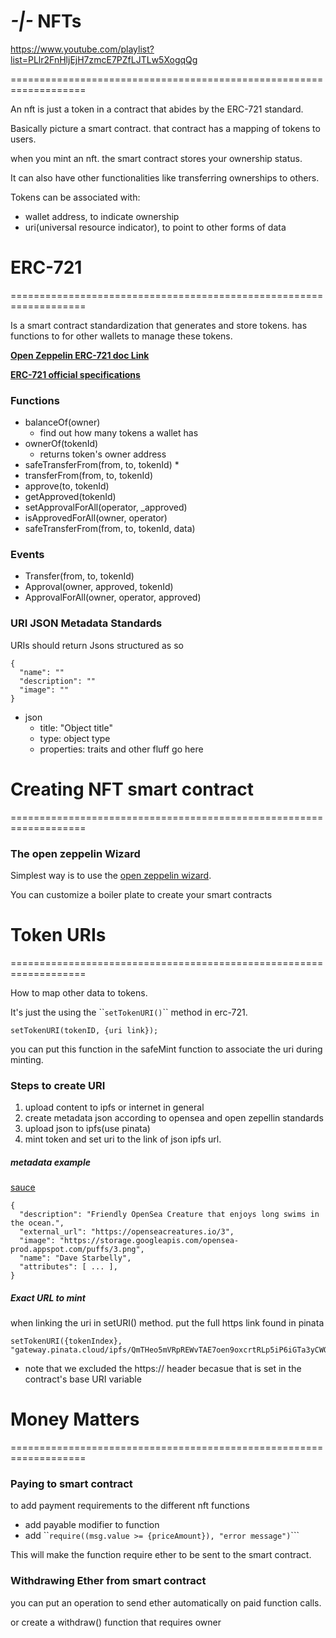 # ***-|-* NFTs**

<https://www.youtube.com/playlist?list=PLlr2FnHljEjH7zmcE7PZfLJTLw5XogqQg>

===================================================================

An nft is just a token in a contract that abides by the ERC-721 standard.

Basically picture a smart contract. that contract has a mapping of tokens to users.

when you mint an nft. the smart contract stores your ownership status.

It can also have other functionalities like transferring ownerships to others.

Tokens can be associated with:

* wallet address, to indicate ownership
* uri(universal resource indicator), to point to other forms of data

# **ERC-721**

===================================================================

Is a smart contract standardization that generates and store tokens. has functions to for other wallets to manage these tokens.

**[Open Zeppelin ERC-721 doc Link](https://docs.openzeppelin.com/contracts/2.x/api/token/erc721)**

**[ERC-721 official specifications](https://eips.ethereum.org/EIPS/eip-721)**

### Functions

* balanceOf(owner)
  * find out how many tokens a wallet has
* ownerOf(tokenId)
  * returns token's owner address
* safeTransferFrom(from, to, tokenId) \*
* transferFrom(from, to, tokenId)
* approve(to, tokenId)
* getApproved(tokenId)
* setApprovalForAll(operator, _approved)
* isApprovedForAll(owner, operator)
* safeTransferFrom(from, to, tokenId, data)

### Events

* Transfer(from, to, tokenId)
* Approval(owner, approved, tokenId)
* ApprovalForAll(owner, operator, approved)

### URI JSON Metadata Standards

URIs should return Jsons structured as so

```
{
  "name": ""
  "description": "" 
  "image": ""
}
```

* json
  * title: "Object title"
  * type: object type
  * properties: traits and other fluff go here

# **Creating NFT smart contract**

===================================================================

### The open zeppelin Wizard

Simplest way is to use the [open zeppelin wizard](https://docs.openzeppelin.com/contracts/4.x/wizard).

You can customize a boiler plate to create your smart contracts

# **Token URIs**

===================================================================

How to map other data to tokens.

It's just the using the \`\``setTokenURI()`\`\` method in erc-721.

```
setTokenURI(tokenID, {uri link});
```

you can put this function in the safeMint function to associate the uri during minting.

### Steps to create URI

1. upload content to ipfs or internet in general
2. create metadata json according to opensea and open zepellin standards
3. upload json to ipfs(use pinata)
4. mint token and set uri to the link of json ipfs url. 

##### metadata example

[sauce](https://docs.opensea.io/docs/metadata-standards)

```
{
  "description": "Friendly OpenSea Creature that enjoys long swims in the ocean.", 
  "external_url": "https://openseacreatures.io/3", 
  "image": "https://storage.googleapis.com/opensea-prod.appspot.com/puffs/3.png", 
  "name": "Dave Starbelly",
  "attributes": [ ... ], 
}
```

##### Exact URL to mint 

when linking the uri in setURI() method. put  the full https link found in pinata

```
setTokenURI({tokenIndex}, "gateway.pinata.cloud/ipfs/QmTHeo5mVRpREWvTAE7oen9oxcrtRLp5iP6iGTa3yCWQiW");
```

* note that we excluded the https:// header becasue that is set in the contract's base URI variable

# **Money Matters**

===================================================================

### Paying to smart contract

to add payment requirements to the different nft functions

* add payable modifier to function
* add \`\``require((msg.value >= {priceAmount}), "error message")`\`\`\`

This will make the function require ether to be sent to the smart contract.

### Withdrawing Ether from smart contract

you can put an operation to send ether automatically on paid function calls.

or create a withdraw() function that requires owner